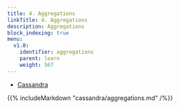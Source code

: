 ```yaml
---
title: 4. Aggregations
linkTitle: 4. Aggregations
description: Aggregations
block_indexing: true
menu:
  v1.0:
    identifier: aggregations
    parent: learn
    weight: 567
---
```


<ul class="nav nav-tabs nav-tabs-yb">
  <li>
    <a href="#cassandra" class="nav-link active" id="cassandra-tab" data-toggle="tab" role="tab" aria-controls="cassandra" aria-selected="true">
      <i class="icon-cassandra" aria-hidden="true"></i>
      Cassandra
    </a>
  </li>
</ul>

<div class="tab-content">
  <div id="cassandra" class="tab-pane fade show active" role="tabpanel" aria-labelledby="cassandra-tab">
    {{% includeMarkdown "cassandra/aggregations.md" /%}}
  </div>
</div>
